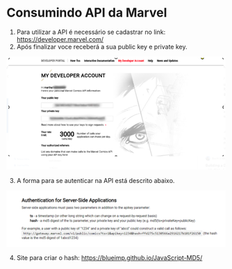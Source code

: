 # Consumindo API da Marvel

1. Para utilizar a API é necessário se cadastrar no link: https://developer.marvel.com/
2. Após finalizar voce receberá a sua public key e private key.

![img.png](img.png)

3. A forma para se autenticar na API está descrito abaixo.

![img_1.png](img_1.png)

4. Site para criar o hash: https://blueimp.github.io/JavaScript-MD5/ 